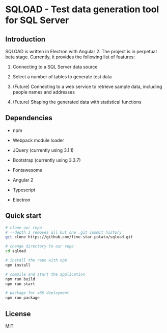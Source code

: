 # SQLOAD - Test data generation tool for SQL Server

## Introduction

SQLOAD is written in Electron with Angular 2. The project is in perpetual beta stage. Currently, it provides the following list of features:

1. Connecting to a SQL Server data source

1. Select a number of tables to generate test data

1. (Future) Connecting to a web service to retrieve sample data, including people names and addresses

1. (Future) Shaping the generated data with statistical functions

## Dependencies

- npm

- Webpack module loader

- JQuery (currently using 3.1.1)

- Bootstrap (currently using 3.3.7)

- Fontawesome

- Angular 2

- Typescript

- Electron

## Quick start

```bash
# clone our repo
# --depth 1 removes all but one .git commit history
git clone https://github.com/five-star-potato/sqload.git

# change directory to our repo
cd sqload

# install the repo with npm
npm install

# compile and start the application
npm run build
npm run start

# package for x86 deployment
npm run package
```
## License

MIT



